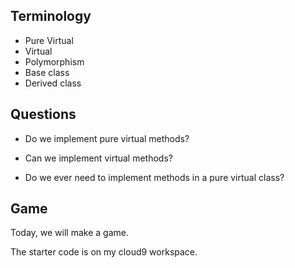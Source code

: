 Terminology
---

* Pure Virtual
* Virtual
* Polymorphism
* Base class
* Derived class


Questions
---

* Do we implement pure virtual methods?

* Can we implement virtual methods?

* Do we ever need to implement methods in a pure virtual class?


Game
---

Today, we will make a game.

The starter code is on my cloud9 workspace.
<!-- TODO: put code in repo, and link to on this page -->

